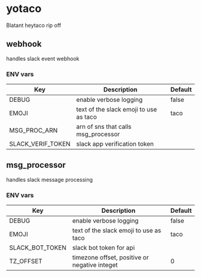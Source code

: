 # yotaco
Blatant heytaco rip off

## webhook
handles slack event webhook

### ENV vars
| Key               | Description                                   | Default  |
| ----------------- | --------------------------------------------- | -------- |
| DEBUG             | enable verbose logging                        | false    |
| EMOJI             | text of the slack emoji to use as taco        | taco     |
| MSG_PROC_ARN      | arn of sns that calls msg_processor           |          |
| SLACK_VERIF_TOKEN | slack app verification token                  |          |

## msg_processor
handles slack message processing

### ENV vars
| Key               | Description                                   | Default  |
| ----------------- | --------------------------------------------- | -------- |
| DEBUG             | enable verbose logging                        | false    |
| EMOJI             | text of the slack emoji to use as taco        | taco     |
| SLACK_BOT_TOKEN   | slack bot token for api                       |          |
| TZ_OFFSET         | timezone offset, positive or negative integet | 0        |